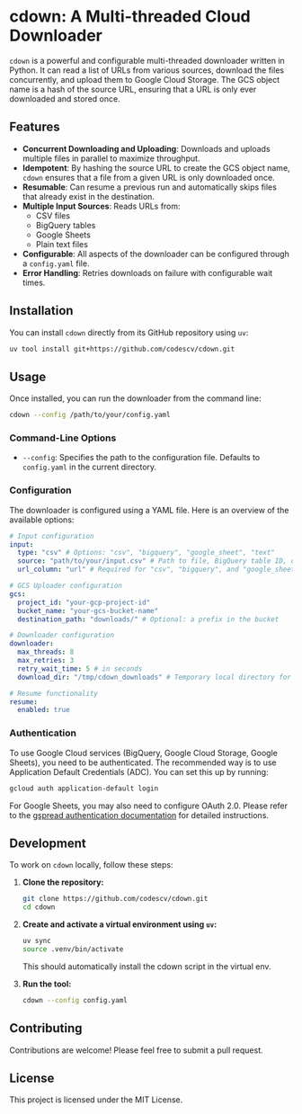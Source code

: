 # cdown: A Multi-threaded Cloud Downloader

`cdown` is a powerful and configurable multi-threaded downloader written in Python. It can read a list of URLs from various sources, download the files concurrently, and upload them to Google Cloud Storage. The GCS object name is a hash of the source URL, ensuring that a URL is only ever downloaded and stored once.

## Features

*   **Concurrent Downloading and Uploading**: Downloads and uploads multiple files in parallel to maximize throughput.
*   **Idempotent**: By hashing the source URL to create the GCS object name, `cdown` ensures that a file from a given URL is only downloaded once.
*   **Resumable**: Can resume a previous run and automatically skips files that already exist in the destination.
*   **Multiple Input Sources**: Reads URLs from:
    *   CSV files
    *   BigQuery tables
    *   Google Sheets
    *   Plain text files
*   **Configurable**: All aspects of the downloader can be configured through a `config.yaml` file.
*   **Error Handling**: Retries downloads on failure with configurable wait times.

## Installation

You can install `cdown` directly from its GitHub repository using `uv`:

```bash
uv tool install git+https://github.com/codescv/cdown.git
```

## Usage

Once installed, you can run the downloader from the command line:

```bash
cdown --config /path/to/your/config.yaml
```

### Command-Line Options

*   `--config`: Specifies the path to the configuration file. Defaults to `config.yaml` in the current directory.

### Configuration

The downloader is configured using a YAML file. Here is an overview of the available options:

```yaml
# Input configuration
input:
  type: "csv" # Options: "csv", "bigquery", "google_sheet", "text"
  source: "path/to/your/input.csv" # Path to file, BigQuery table ID, or Google Sheet name
  url_column: "url" # Required for "csv", "bigquery", and "google_sheet" types

# GCS Uploader configuration
gcs:
  project_id: "your-gcp-project-id"
  bucket_name: "your-gcs-bucket-name"
  destination_path: "downloads/" # Optional: a prefix in the bucket

# Downloader configuration
downloader:
  max_threads: 8
  max_retries: 3
  retry_wait_time: 5 # in seconds
  download_dir: "/tmp/cdown_downloads" # Temporary local directory for downloads

# Resume functionality
resume:
  enabled: true
```

### Authentication

To use Google Cloud services (BigQuery, Google Cloud Storage, Google Sheets), you need to be authenticated. The recommended way is to use Application Default Credentials (ADC). You can set this up by running:

```bash
gcloud auth application-default login
```

For Google Sheets, you may also need to configure OAuth 2.0. Please refer to the [gspread authentication documentation](https://docs.gspread.org/en/latest/oauth2.html) for detailed instructions.

## Development

To work on `cdown` locally, follow these steps:

1.  **Clone the repository:**
    ```bash
    git clone https://github.com/codescv/cdown.git
    cd cdown
    ```

2.  **Create and activate a virtual environment using `uv`:**
    ```bash
    uv sync
    source .venv/bin/activate
    ```
    This should automatically install the cdown script in the virtual env.

3.  **Run the tool:**
    ```bash
    cdown --config config.yaml
    ```

## Contributing

Contributions are welcome! Please feel free to submit a pull request.

## License

This project is licensed under the MIT License.
